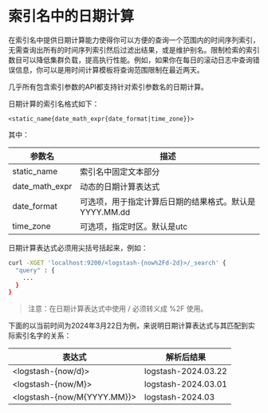 # 索引名中的日期计算

在索引名中提供日期计算能力使得你可以方便的查询一个范围内的时间序列索引，无需查询出所有的时间序列索引然后过滤出结果，或是维护别名。限制检索的索引数目可以降低集群负载，提高执行性能。例如，如果你在每日的滚动日志中查询错误信息，你可以是用时间计算模板将查询范围限制在最近两天。

几乎所有包含索引参数的API都支持针对索引参数名的日期计算。

日期计算的索引名格式如下：

```
<static_name{date_math_expr{date_format|time_zone}}>
```

其中：

|参数名|描述|
|---|---|
|static_name|索引名中固定文本部分|
|date_math_expr|动态的日期计算表达式|
|date_format|可选项，用于指定计算后日期的结果格式。默认是YYYY.MM.dd|
|time_zone|可选项，指定时区。默认是utc|

日期计算表达式必须用尖括号括起来，例如：

```bash
curl -XGET 'localhost:9200/<logstash-{now%2Fd-2d}>/_search' {
  "query" : {
    ...
  }
}
```

> 注意：在日期计算表达式中使用 / 必须转义成 %2F 使用。

下面的以当前时间为2024年3月22日为例，来说明日期计算表达式与其匹配到实际索引名字的关系：

|表达式|解析后结果|
|---|---|
|&lt;logstash-{now/d}&gt;|logstash-2024.03.22|
|&lt;logstash-{now/M}&gt;|logstash-2024.03.01|
|&lt;logstash-{now/M{YYYY.MM}}&gt;|logstash-2024.03|

